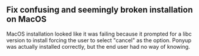 ## Fix confusing and seemingly broken installation on MacOS

MacOS installation looked like it was failing because it prompted for a libc version to install forcing the user to select "cancel" as the option. Ponyup was actually installed correctly, but the end user had no way of knowing.
